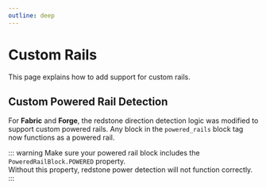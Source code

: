 ```yaml
---
outline: deep
---
```


# Custom Rails

This page explains how to add support for custom rails.

## Custom Powered Rail Detection

For **Fabric** and **Forge**, the redstone direction detection logic was modified to support custom powered rails. Any block in the `powered_rails` block tag now functions as a powered rail.

::: warning
Make sure your powered rail block includes the `PoweredRailBlock.POWERED` property.  
Without this property, redstone power detection will not function correctly.
:::
